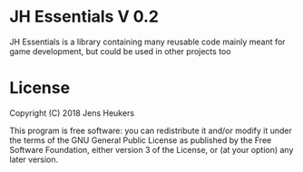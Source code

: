 # JH Essentials V 0.2
JH Essentials is a library containing many reusable code mainly meant for game development, but could be used in other projects too

# License

Copyright (C) 2018  Jens Heukers

This program is free software: you can redistribute it and/or modify
it under the terms of the GNU General Public License as published by
the Free Software Foundation, either version 3 of the License, or
(at your option) any later version.
